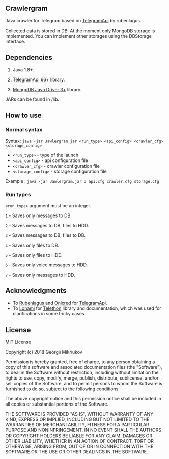 ## Crawlergram

Java crawler for Telegram based on [TelegramApi](https://github.com/rubenlagus/TelegramApi) by rubenlagus.

Collected data is stored in DB. At the moment only MongoDB storage is implemented.
You can implement other storages using the DBStorage interface.

## Dependencies

1. Java 1.8+.

2. [TelegramApi 66+](https://github.com/onixred/TelegramApi) library.

3. [MongoDB Java Driver 3+](https://github.com/mongodb/mongo-java-driver) library.

JARs can be found in /lib.

## How to use

### Normal syntax

Syntax: `java -jar Jawlergram.jar <run_type> <api_config> <crawler_cfg> <storage_config>`

* `<run_type>` - type of the launch
* `<api_config>` - api configuration file
* `<crawler_cfg>` - crawler configuration file
* `<storage_config>` - storage configuration file

Example : `java -jar Jawlergram.jar 3 api.cfg crawler.cfg storage.cfg`

### Run types

`<run_type>` argument must be an integer.

`1` - Saves only messages to DB.

`2` - Saves messages to DB, files to HDD.

`3` - Saves messages to DB, files to DB.

`4` - Saves only files to DB.

`5` - Saves only files to HDD.

`6` - Saves only voice messages to HDD.

`7` - Saves only messages to HDD.

## Acknowledgments

  * To [Rubenlagus](https://github.com/rubenlagus) and [Onixred](https://github.com/onixred) for  [TelegramApi](https://github.com/onixred/TelegramApi).
  * To [Lonami](https://github.com/Lonami) for [Telethon](https://github.com/LonamiWebs/Telethon) library and documentation, which was used for clarifications in some tricky cases.

## License

MIT License

Copyright (c) 2018 Georgii Mikriukov

Permission is hereby granted, free of charge, to any person obtaining a copy
of this software and associated documentation files (the "Software"), to deal
in the Software without restriction, including without limitation the rights
to use, copy, modify, merge, publish, distribute, sublicense, and/or sell
copies of the Software, and to permit persons to whom the Software is
furnished to do so, subject to the following conditions:

The above copyright notice and this permission notice shall be included in all
copies or substantial portions of the Software.

THE SOFTWARE IS PROVIDED "AS IS", WITHOUT WARRANTY OF ANY KIND, EXPRESS OR
IMPLIED, INCLUDING BUT NOT LIMITED TO THE WARRANTIES OF MERCHANTABILITY,
FITNESS FOR A PARTICULAR PURPOSE AND NONINFRINGEMENT. IN NO EVENT SHALL THE
AUTHORS OR COPYRIGHT HOLDERS BE LIABLE FOR ANY CLAIM, DAMAGES OR OTHER
LIABILITY, WHETHER IN AN ACTION OF CONTRACT, TORT OR OTHERWISE, ARISING FROM,
OUT OF OR IN CONNECTION WITH THE SOFTWARE OR THE USE OR OTHER DEALINGS IN THE
SOFTWARE.
